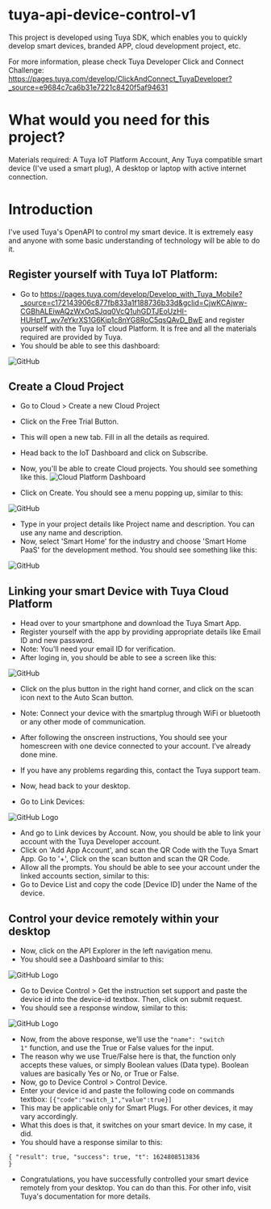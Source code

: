 # tuya-api-device-control-v1

This project is developed using Tuya SDK, which enables you to quickly  develop smart devices, branded APP, cloud development project, etc.

For more information, please check Tuya Developer Click and Connect      Challenge: https://pages.tuya.com/develop/ClickAndConnect_TuyaDeveloper?_source=e9684c7ca6b31e7221c8420f5af94631
# What would you need for this project?
Materials required: A Tuya IoT Platform Account, Any Tuya compatible smart device (I've used a smart plug), A desktop or laptop with active internet connection.
# Introduction
I've used Tuya's OpenAPI to control my smart device. It is extremely easy and anyone with some basic understanding of technology will be able to do it.
##  Register yourself with Tuya IoT Platform:
* Go to https://pages.tuya.com/develop/Develop_with_Tuya_Mobile?_source=c172143906c877fb833a1f188736b33d&gclid=CjwKCAjww-CGBhALEiwAQzWxOqSJqq0VcQ1uhGDTJEoUzHI-HUHpfT_wv7eYkrXS1G6Kjp1c8nYG8RoC5qsQAvD_BwE and register yourself with the Tuya IoT cloud Platform. It is free and all the materials required are provided by Tuya.
* You should be able to see this dashboard:

![GitHub](/Tuya-img1.png)

## Create a Cloud Project
* Go to Cloud > Create a new Cloud Project
* Click on the Free Trial Button.
* This will open a new tab. Fill in all the details as required.
* Head back to the IoT Dashboard and click on Subscribe.
* Now, you'll be able to create Cloud projects. You should see something like this.
![Cloud Platform Dashboard](/Tuya-img2.png)

* Click on Create. You should see a menu popping up, similar to this:

![GitHub](/Screenshot.png)

* Type in your project details like Project name and description. You can use any name and description.
* Now, select 'Smart Home' for the industry and choose 'Smart Home PaaS' for the development method. You should see something like this:

![GitHub](/Tuya-img4.png)

## Linking your smart Device with Tuya Cloud Platform
* Head over to your smartphone and download the Tuya Smart App.
* Register yourself with the app by providing appropriate details like Email ID and new password.
* Note: You'll need your email ID for verification.
* After loging in, you should be able to see a screen like this:

![GitHub](/Tuya-img5.png)

* Click on the plus button in the right hand corner, and click on the scan icon next to the Auto Scan button.
* Note: Connect your device with the smartplug through WiFi or bluetooth or any other mode of communication.
* After following the onscreen instructions, You should see your homescreen with one device connected to your account. I've already done mine.

* If you have any problems regarding this, contact the Tuya support team.
* Now, head back to your desktop.
* Go to Link Devices:

![GitHub Logo](/Tuya-img7.png)

* And go to Link devices by Account. Now, you should be able to link your account with the Tuya Developer account. 
* Click on 'Add App Account', and scan the QR Code with the Tuya Smart App. Go to '+', Click on the scan button and scan the QR Code.
* Allow all the prompts. You should be able to see your account under the linked accounts section, similar to this:
* Go to Device List and copy the code [Device ID] under the Name of the device.

## Control your device remotely within your desktop
* Now, click on the API Explorer in the left navigation menu.
* You should see a Dashboard similar to this:

![GitHub Logo](/Tuya-img9.png)

* Go to Device Control > Get the instruction set support and paste the device id into the device-id textbox. Then, click on submit request.
* You should see a response window, similar to this:

![GitHub Logo](/Tuya-img10.png)

* Now, from the above response, we'll use the <code>"name": "switch 1"</code> function, and use the True or False values for the input.
* The reason why we use True/False here is that, the function only accepts these values, or simply Boolean values (Data type). Boolean values are basically Yes or No, or True or False.
* Now, go to Device Control > Control Device. 
* Enter your device id and paste the following code on commands textbox:
<code>[{"code":"switch_1","value":true}]</code>
* This may be applicable only for Smart Plugs. For other devices, it may vary accordingly. 
* What this does is that, it switches on your smart device. In my case, it did.
* You should have a response similar to this:

<code>{
  "result": true,
  "success": true,
  "t": 1624808513836
}</code>

* Congratulations, you have successfully controlled your smart device remotely from your desktop. You can do than this. For other info, visit Tuya's documentation for more details.







